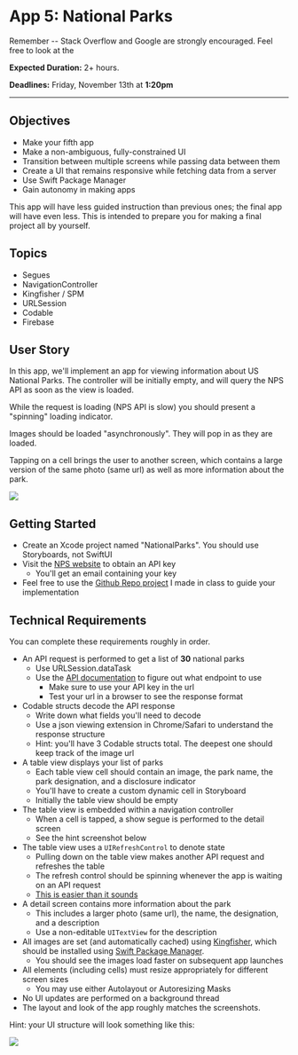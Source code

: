 # App 5: National Parks


Remember -- Stack Overflow and Google are strongly encouraged. Feel free to look at the  

**Expected Duration:** 2+ hours.

**Deadlines:** Friday, November 13th at **1:20pm**

- - - -

## Objectives
* Make your fifth app
* Make a non-ambiguous, fully-constrained UI
* Transition between multiple screens while passing data between them
* Create a UI that remains responsive while fetching data from a server
* Use Swift Package Manager
* Gain autonomy in making apps

This app will have less guided instruction than previous ones; the final app will have even less. This is intended to prepare you for making a final project all by yourself.

## Topics
* Segues
* NavigationController
* Kingfisher / SPM
* URLSession
* Codable
* Firebase

## User Story
In this app, we'll implement an app for viewing information about US National Parks. The controller will be initially empty, and will query the NPS API as soon as the view is loaded.

While the request is loading (NPS API is slow) you should present a "spinning" loading indicator.

Images should be loaded "asynchronously". They will pop in as they are loaded.

Tapping on a cell brings the user to another screen, which contains a large version of the same photo (same url) as well as more information about the park.

![](/apps/app-6/assets/fig2.png?raw=true)

## Getting Started
* Create an Xcode project named "NationalParks". You should use Storyboards, not SwiftUI
* Visit the [NPS website](https://www.nps.gov/subjects/developer/get-started.htm) to obtain an API key
    - You'll get an email containing your key
* Feel free to use the [Github Repo project](https://github.com/DominicHolmes/cis-195-s20/tree/master/live-demos/github-trending-repos.zip) I made in class to guide your implementation

## Technical Requirements
You can complete these requirements roughly in order.
* An API request is performed to get a list of **30** national parks
    - Use URLSession.dataTask
    - Use the [API documentation](https://www.nps.gov/subjects/developer/api-documentation.htm) to figure out what endpoint to use
        + Make sure to use your API key in the url
        + Test your url in a browser to see the response format
* Codable structs decode the API response
    - Write down what fields you'll need to decode
    - Use a json viewing extension in Chrome/Safari to understand the response structure
    - Hint: you'll have 3 Codable structs total. The deepest one should keep track of the image url
* A table view displays your list of parks
    - Each table view cell should contain an image, the park name, the park designation, and a disclosure indicator
    - You'll have to create a custom dynamic cell in Storyboard
    - Initially the table view should be empty
* The table view is embedded within a navigation controller
    - When a cell is tapped, a show segue is performed to the detail screen
    - See the hint screenshot below
* The table view uses a `UIRefreshControl` to denote state
    - Pulling down on the table view makes another API request and refreshes the table
    - The refresh control should be spinning whenever the app is waiting on an API request
    - [This is easier than it sounds](https://developer.apple.com/documentation/uikit/uirefreshcontrol)
* A detail screen contains more information about the park
    - This includes a larger photo (same url), the name, the designation, and a description
    - Use a non-editable `UITextView` for the description
* All images are set (and automatically cached) using [Kingfisher](https://github.com/onevcat/Kingfisher), which should be installed using [Swift Package Manager](https://github.com/onevcat/Kingfisher/wiki/Installation-Guide#swift-package-manager).
    - You should see the images load faster on subsequent app launches
* All elements (including cells) must resize appropriately for different screen sizes
    - You may use either Autolayout or Autoresizing Masks
* No UI updates are performed on a background thread
* The layout and look of the app roughly matches the screenshots.

Hint: your UI structure will look something like this:

![](/apps/app-6/assets/fig3.png?raw=true)

